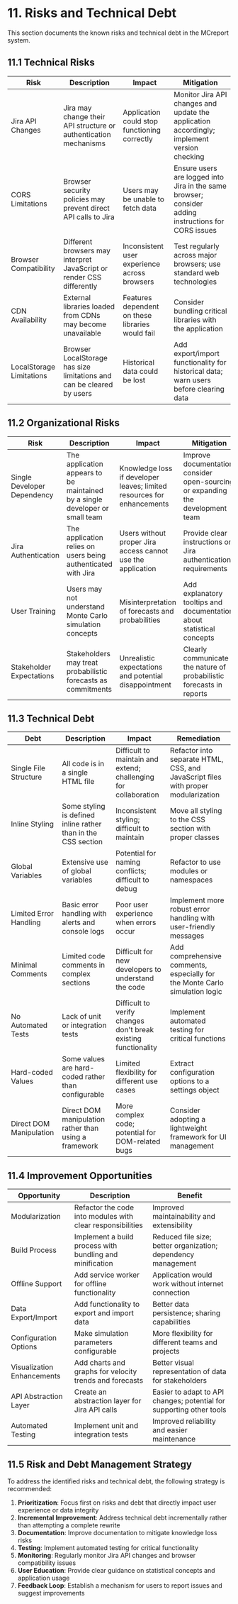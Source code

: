 # 11. Risks and Technical Debt

This section documents the known risks and technical debt in the MCreport system.

## 11.1 Technical Risks

| Risk | Description | Impact | Mitigation |
|------|-------------|--------|------------|
| Jira API Changes | Jira may change their API structure or authentication mechanisms | Application could stop functioning correctly | Monitor Jira API changes and update the application accordingly; implement version checking |
| CORS Limitations | Browser security policies may prevent direct API calls to Jira | Users may be unable to fetch data | Ensure users are logged into Jira in the same browser; consider adding instructions for CORS issues |
| Browser Compatibility | Different browsers may interpret JavaScript or render CSS differently | Inconsistent user experience across browsers | Test regularly across major browsers; use standard web technologies |
| CDN Availability | External libraries loaded from CDNs may become unavailable | Features dependent on these libraries would fail | Consider bundling critical libraries with the application |
| LocalStorage Limitations | Browser LocalStorage has size limitations and can be cleared by users | Historical data could be lost | Add export/import functionality for historical data; warn users before clearing data |

## 11.2 Organizational Risks

| Risk | Description | Impact | Mitigation |
|------|-------------|--------|------------|
| Single Developer Dependency | The application appears to be maintained by a single developer or small team | Knowledge loss if developer leaves; limited resources for enhancements | Improve documentation; consider open-sourcing or expanding the development team |
| Jira Authentication | The application relies on users being authenticated with Jira | Users without proper Jira access cannot use the application | Provide clear instructions on Jira authentication requirements |
| User Training | Users may not understand Monte Carlo simulation concepts | Misinterpretation of forecasts and probabilities | Add explanatory tooltips and documentation about statistical concepts |
| Stakeholder Expectations | Stakeholders may treat probabilistic forecasts as commitments | Unrealistic expectations and potential disappointment | Clearly communicate the nature of probabilistic forecasts in reports |

## 11.3 Technical Debt

| Debt | Description | Impact | Remediation |
|------|-------------|--------|------------|
| Single File Structure | All code is in a single HTML file | Difficult to maintain and extend; challenging for collaboration | Refactor into separate HTML, CSS, and JavaScript files with proper modularization |
| Inline Styling | Some styling is defined inline rather than in the CSS section | Inconsistent styling; difficult to maintain | Move all styling to the CSS section with proper classes |
| Global Variables | Extensive use of global variables | Potential for naming conflicts; difficult to debug | Refactor to use modules or namespaces |
| Limited Error Handling | Basic error handling with alerts and console logs | Poor user experience when errors occur | Implement more robust error handling with user-friendly messages |
| Minimal Comments | Limited code comments in complex sections | Difficult for new developers to understand the code | Add comprehensive comments, especially for the Monte Carlo simulation logic |
| No Automated Tests | Lack of unit or integration tests | Difficult to verify changes don't break existing functionality | Implement automated testing for critical functions |
| Hard-coded Values | Some values are hard-coded rather than configurable | Limited flexibility for different use cases | Extract configuration options to a settings object |
| Direct DOM Manipulation | Direct DOM manipulation rather than using a framework | More complex code; potential for DOM-related bugs | Consider adopting a lightweight framework for UI management |

## 11.4 Improvement Opportunities

| Opportunity | Description | Benefit |
|-------------|-------------|---------|
| Modularization | Refactor the code into modules with clear responsibilities | Improved maintainability and extensibility |
| Build Process | Implement a build process with bundling and minification | Reduced file size; better organization; dependency management |
| Offline Support | Add service worker for offline functionality | Application would work without internet connection |
| Data Export/Import | Add functionality to export and import data | Better data persistence; sharing capabilities |
| Configuration Options | Make simulation parameters configurable | More flexibility for different teams and projects |
| Visualization Enhancements | Add charts and graphs for velocity trends and forecasts | Better visual representation of data for stakeholders |
| API Abstraction Layer | Create an abstraction layer for Jira API calls | Easier to adapt to API changes; potential for supporting other tools |
| Automated Testing | Implement unit and integration tests | Improved reliability and easier maintenance |

## 11.5 Risk and Debt Management Strategy

To address the identified risks and technical debt, the following strategy is recommended:

1. **Prioritization**: Focus first on risks and debt that directly impact user experience or data integrity
2. **Incremental Improvement**: Address technical debt incrementally rather than attempting a complete rewrite
3. **Documentation**: Improve documentation to mitigate knowledge loss risks
4. **Testing**: Implement automated testing for critical functionality
5. **Monitoring**: Regularly monitor Jira API changes and browser compatibility issues
6. **User Education**: Provide clear guidance on statistical concepts and application usage
7. **Feedback Loop**: Establish a mechanism for users to report issues and suggest improvements